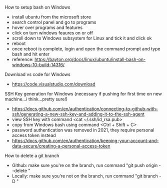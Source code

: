 How to setup bash on Windows
- install ubuntu from the microsoft store
- search control panel and go to programs
- hover over programs and features
- click on turn windows feaures on or off 
- scroll down to Windows subsystem for Linux and tick it and click ok 
- reboot 
- once reboot is complete, login and open the command prompt and type bash and hit enter
- reference: https://bayton.org/docs/linux/ubuntu/install-bash-on-windows-10-build-14316/

Download vs code for Windows
- https://code.visualstudio.com/download

SSH Key generation for Windows (necessary if pushing for first time on new machine...i think...pretty sure!)
- https://docs.github.com/en/authentication/connecting-to-github-with-ssh/generating-a-new-ssh-key-and-adding-it-to-the-ssh-agent
- view SSH key with command <cat ~/.ssh/id_rsa.pub>
- copy from Windows bash using command <Ctrl + Shift + C>
- password authentication was removed in 2021, they require personal access token instead
- https://docs.github.com/en/authentication/keeping-your-account-and-data-secure/creating-a-personal-access-token

How to delete a git branch
- Github: make sure you're on the branch, run command "git push origin --delete <branch-name>"
- Locally: make sure you're not on the branch, run command "git branch -D <branch-name>"
